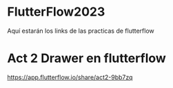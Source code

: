 # FlutterFlow2023
Aquí estarán los links de las practicas de flutterflow

# Act 2 Drawer en flutterflow

https://app.flutterflow.io/share/act2-9bb7zq
